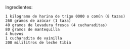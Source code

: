 Ingredientes:

    1 kilogramo de harina de trigo 0000 o común (8 tazas)
    260 gramos de azúcar (1 taza)
    40 gramos de levadura fresca (4 cucharaditas)
    80 gramos de mantequilla
    4 huevos
    1 cucharadita de vainilla
    200 mililitros de leche tibia

